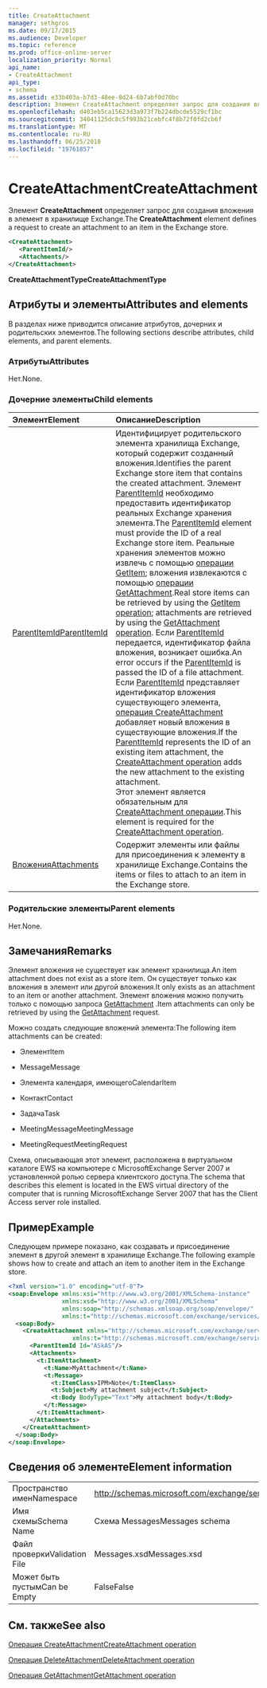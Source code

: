 ```yaml
---
title: CreateAttachment
manager: sethgros
ms.date: 09/17/2015
ms.audience: Developer
ms.topic: reference
ms.prod: office-online-server
localization_priority: Normal
api_name:
- CreateAttachment
api_type:
- schema
ms.assetid: e33b403a-b7d3-48ee-8d24-6b7abf0d70bc
description: Элемент CreateAttachment определяет запрос для создания вложения в элемент в хранилище Exchange.
ms.openlocfilehash: d403eb5ca15623d3a973f7b224dbcde5529cf1bc
ms.sourcegitcommit: 34041125dc8c5f993b21cebfc4f8b72f0fd2cb6f
ms.translationtype: MT
ms.contentlocale: ru-RU
ms.lasthandoff: 06/25/2018
ms.locfileid: "19761857"
---
```

# <a name="createattachment"></a><span data-ttu-id="30d36-103">CreateAttachment</span><span class="sxs-lookup"><span data-stu-id="30d36-103">CreateAttachment</span></span>

<span data-ttu-id="30d36-104">Элемент **CreateAttachment** определяет запрос для создания вложения в элемент в хранилище Exchange.</span><span class="sxs-lookup"><span data-stu-id="30d36-104">The **CreateAttachment** element defines a request to create an attachment to an item in the Exchange store.</span></span> 
  
```xml
<CreateAttachment>
   <ParentItemId/>
   <Attachments/>
</CreateAttachment>
```

 <span data-ttu-id="30d36-105">**CreateAttachmentType**</span><span class="sxs-lookup"><span data-stu-id="30d36-105">**CreateAttachmentType**</span></span>
## <a name="attributes-and-elements"></a><span data-ttu-id="30d36-106">Атрибуты и элементы</span><span class="sxs-lookup"><span data-stu-id="30d36-106">Attributes and elements</span></span>

<span data-ttu-id="30d36-107">В разделах ниже приводится описание атрибутов, дочерних и родительских элементов.</span><span class="sxs-lookup"><span data-stu-id="30d36-107">The following sections describe attributes, child elements, and parent elements.</span></span>
  
### <a name="attributes"></a><span data-ttu-id="30d36-108">Атрибуты</span><span class="sxs-lookup"><span data-stu-id="30d36-108">Attributes</span></span>

<span data-ttu-id="30d36-109">Нет.</span><span class="sxs-lookup"><span data-stu-id="30d36-109">None.</span></span>
  
### <a name="child-elements"></a><span data-ttu-id="30d36-110">Дочерние элементы</span><span class="sxs-lookup"><span data-stu-id="30d36-110">Child elements</span></span>

|<span data-ttu-id="30d36-111">**Элемент**</span><span class="sxs-lookup"><span data-stu-id="30d36-111">**Element**</span></span>|<span data-ttu-id="30d36-112">**Описание**</span><span class="sxs-lookup"><span data-stu-id="30d36-112">**Description**</span></span>|
|:-----|:-----|
|[<span data-ttu-id="30d36-113">ParentItemId</span><span class="sxs-lookup"><span data-stu-id="30d36-113">ParentItemId</span></span>](parentitemid.md) <br/> |<span data-ttu-id="30d36-114">Идентифицирует родительского элемента хранилища Exchange, который содержит созданный вложения.</span><span class="sxs-lookup"><span data-stu-id="30d36-114">Identifies the parent Exchange store item that contains the created attachment.</span></span> <span data-ttu-id="30d36-115">Элемент [ParentItemId](parentitemid.md) необходимо предоставить идентификатор реальных Exchange хранения элемента.</span><span class="sxs-lookup"><span data-stu-id="30d36-115">The [ParentItemId](parentitemid.md) element must provide the ID of a real Exchange store item.</span></span> <span data-ttu-id="30d36-116">Реальные хранения элементов можно извлечь с помощью [операции GetItem](getitem-operation.md); вложения извлекаются с помощью [операции GetAttachment](getattachment-operation.md).</span><span class="sxs-lookup"><span data-stu-id="30d36-116">Real store items can be retrieved by using the [GetItem operation](getitem-operation.md); attachments are retrieved by using the [GetAttachment operation](getattachment-operation.md).</span></span> <span data-ttu-id="30d36-117">Если [ParentItemId](parentitemid.md) передается, идентификатор файла вложения, возникает ошибка.</span><span class="sxs-lookup"><span data-stu-id="30d36-117">An error occurs if the [ParentItemId](parentitemid.md) is passed the ID of a file attachment.</span></span> <span data-ttu-id="30d36-118">Если [ParentItemId](parentitemid.md) представляет идентификатор вложения существующего элемента, [операция CreateAttachment](createattachment-operation.md) добавляет новый вложения в существующие вложения.</span><span class="sxs-lookup"><span data-stu-id="30d36-118">If the [ParentItemId](parentitemid.md) represents the ID of an existing item attachment, the [CreateAttachment operation](createattachment-operation.md) adds the new attachment to the existing attachment.</span></span>  <br/> <span data-ttu-id="30d36-119">Этот элемент является обязательным для [CreateAttachment операции](createattachment-operation.md).</span><span class="sxs-lookup"><span data-stu-id="30d36-119">This element is required for the [CreateAttachment operation](createattachment-operation.md).</span></span>  <br/> |
|[<span data-ttu-id="30d36-120">Вложения</span><span class="sxs-lookup"><span data-stu-id="30d36-120">Attachments</span></span>](attachments-ex15websvcsotherref.md) <br/> |<span data-ttu-id="30d36-121">Содержит элементы или файлы для присоединения к элементу в хранилище Exchange.</span><span class="sxs-lookup"><span data-stu-id="30d36-121">Contains the items or files to attach to an item in the Exchange store.</span></span>  <br/> |
   
### <a name="parent-elements"></a><span data-ttu-id="30d36-122">Родительские элементы</span><span class="sxs-lookup"><span data-stu-id="30d36-122">Parent elements</span></span>

<span data-ttu-id="30d36-123">Нет.</span><span class="sxs-lookup"><span data-stu-id="30d36-123">None.</span></span>
  
## <a name="remarks"></a><span data-ttu-id="30d36-124">Замечания</span><span class="sxs-lookup"><span data-stu-id="30d36-124">Remarks</span></span>

<span data-ttu-id="30d36-125">Элемент вложения не существует как элемент хранилища.</span><span class="sxs-lookup"><span data-stu-id="30d36-125">An item attachment does not exist as a store item.</span></span> <span data-ttu-id="30d36-126">Он существует только как вложения в элемент или другой вложения.</span><span class="sxs-lookup"><span data-stu-id="30d36-126">It only exists as an attachment to an item or another attachment.</span></span> <span data-ttu-id="30d36-127">Элемент вложения можно получить только с помощью запроса [GetAttachment](getattachment.md) .</span><span class="sxs-lookup"><span data-stu-id="30d36-127">Item attachments can only be retrieved by using the [GetAttachment](getattachment.md) request.</span></span> 
  
<span data-ttu-id="30d36-128">Можно создать следующие вложений элемента:</span><span class="sxs-lookup"><span data-stu-id="30d36-128">The following item attachments can be created:</span></span>
  
- <span data-ttu-id="30d36-129">Элемент</span><span class="sxs-lookup"><span data-stu-id="30d36-129">Item</span></span>
    
- <span data-ttu-id="30d36-130">Message</span><span class="sxs-lookup"><span data-stu-id="30d36-130">Message</span></span>
    
- <span data-ttu-id="30d36-131">Элемента календаря, имеющего</span><span class="sxs-lookup"><span data-stu-id="30d36-131">CalendarItem</span></span>
    
- <span data-ttu-id="30d36-132">Контакт</span><span class="sxs-lookup"><span data-stu-id="30d36-132">Contact</span></span>
    
- <span data-ttu-id="30d36-133">Задача</span><span class="sxs-lookup"><span data-stu-id="30d36-133">Task</span></span>
    
- <span data-ttu-id="30d36-134">MeetingMessage</span><span class="sxs-lookup"><span data-stu-id="30d36-134">MeetingMessage</span></span>
    
- <span data-ttu-id="30d36-135">MeetingRequest</span><span class="sxs-lookup"><span data-stu-id="30d36-135">MeetingRequest</span></span>
    
<span data-ttu-id="30d36-136">Схема, описывающая этот элемент, расположена в виртуальном каталоге EWS на компьютере с MicrosoftExchange Server 2007 и установленной ролью сервера клиентского доступа.</span><span class="sxs-lookup"><span data-stu-id="30d36-136">The schema that describes this element is located in the EWS virtual directory of the computer that is running MicrosoftExchange Server 2007 that has the Client Access server role installed.</span></span>
  
## <a name="example"></a><span data-ttu-id="30d36-137">Пример</span><span class="sxs-lookup"><span data-stu-id="30d36-137">Example</span></span>

<span data-ttu-id="30d36-138">Следующем примере показано, как создавать и присоединение элемент в другой элемент в хранилище Exchange.</span><span class="sxs-lookup"><span data-stu-id="30d36-138">The following example shows how to create and attach an item to another item in the Exchange store.</span></span>
  
```XML
<?xml version="1.0" encoding="utf-8"?>
<soap:Envelope xmlns:xsi="http://www.w3.org/2001/XMLSchema-instance"
               xmlns:xsd="http://www.w3.org/2001/XMLSchema"
               xmlns:soap="http://schemas.xmlsoap.org/soap/envelope/"
               xmlns:t="http://schemas.microsoft.com/exchange/services/2006/types">
  <soap:Body>
    <CreateAttachment xmlns="http://schemas.microsoft.com/exchange/services/2006/messages" 
                  xmlns:t="http://schemas.microsoft.com/exchange/services/2006/types">
      <ParentItemId Id="ASkAS"/>
      <Attachments>
        <t:ItemAttachment>
          <t:Name>MyAttachment</t:Name>
          <t:Message>
            <t:ItemClass>IPM>Note</t:ItemClass>
            <t:Subject>My attachment subject</t:Subject>
            <t:Body BodyType="Text">My attachment body</t:Body>
          </t:Message>
        </t:ItemAttachment>
      </Attachments>
    </CreateAttachment>
  </soap:Body>
</soap:Envelope>
```

## <a name="element-information"></a><span data-ttu-id="30d36-139">Сведения об элементе</span><span class="sxs-lookup"><span data-stu-id="30d36-139">Element information</span></span>

|||
|:-----|:-----|
|<span data-ttu-id="30d36-140">Пространство имен</span><span class="sxs-lookup"><span data-stu-id="30d36-140">Namespace</span></span>  <br/> |http://schemas.microsoft.com/exchange/services/2006/messages  <br/> |
|<span data-ttu-id="30d36-141">Имя схемы</span><span class="sxs-lookup"><span data-stu-id="30d36-141">Schema Name</span></span>  <br/> |<span data-ttu-id="30d36-142">Схема Messages</span><span class="sxs-lookup"><span data-stu-id="30d36-142">Messages schema</span></span>  <br/> |
|<span data-ttu-id="30d36-143">Файл проверки</span><span class="sxs-lookup"><span data-stu-id="30d36-143">Validation File</span></span>  <br/> |<span data-ttu-id="30d36-144">Messages.xsd</span><span class="sxs-lookup"><span data-stu-id="30d36-144">Messages.xsd</span></span>  <br/> |
|<span data-ttu-id="30d36-145">Может быть пустым</span><span class="sxs-lookup"><span data-stu-id="30d36-145">Can be Empty</span></span>  <br/> |<span data-ttu-id="30d36-146">False</span><span class="sxs-lookup"><span data-stu-id="30d36-146">False</span></span>  <br/> |
   
## <a name="see-also"></a><span data-ttu-id="30d36-147">См. также</span><span class="sxs-lookup"><span data-stu-id="30d36-147">See also</span></span>



[<span data-ttu-id="30d36-148">Операция CreateAttachment</span><span class="sxs-lookup"><span data-stu-id="30d36-148">CreateAttachment operation</span></span>](createattachment-operation.md)
  
[<span data-ttu-id="30d36-149">Операция DeleteAttachment</span><span class="sxs-lookup"><span data-stu-id="30d36-149">DeleteAttachment operation</span></span>](deleteattachment-operation.md)
  
[<span data-ttu-id="30d36-150">Операция GetAttachment</span><span class="sxs-lookup"><span data-stu-id="30d36-150">GetAttachment operation</span></span>](getattachment-operation.md)

